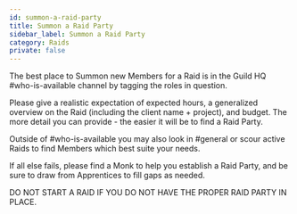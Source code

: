 ```yaml
---
id: summon-a-raid-party
title: Summon a Raid Party
sidebar_label: Summon a Raid Party
category: Raids
private: false
---
```


The best place to Summon new Members for a Raid is in the Guild HQ <span class='channels'>#who-is-available</span> channel by tagging the roles in question.

Please give a realistic expectation of expected hours, a generalized overview on the Raid (including the client name + project), and budget. The more detail you can provide - the easier it will be to find a Raid Party.

Outside of <span class='channels'>#who-is-available</span> you may also look in <span class='channels'>#general</span> or scour active Raids to find Members which best suite your needs.

If all else fails, please find a Monk to help you establish a Raid Party, and be sure to draw from Apprentices to fill gaps as needed.

DO NOT START A RAID IF YOU DO NOT HAVE THE PROPER RAID PARTY IN PLACE.
